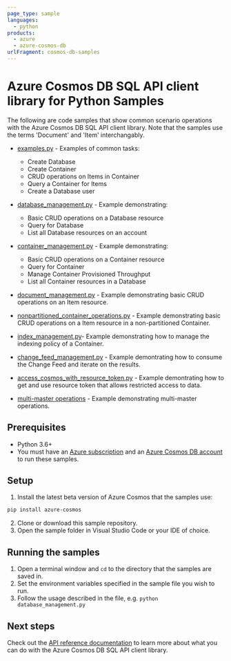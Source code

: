```yaml
---
page_type: sample
languages:
  - python
products:
  - azure
  - azure-cosmos-db
urlFragment: cosmos-db-samples
---
```


# Azure Cosmos DB SQL API client library for Python Samples

The following are code samples that show common scenario operations with the Azure Cosmos DB SQL API client library. Note that the samples use the terms 'Document' and 'Item' interchangably.

* [examples.py](https://github.com/Azure/azure-sdk-for-python/tree/main/sdk/cosmos/azure-cosmos/samples/examples.py) - Examples of common tasks:
    * Create Database
    * Create Container
    * CRUD operations on Items in Container
    * Query a Container for Items
    * Create a Database user

* [database_management.py](https://github.com/Azure/azure-sdk-for-python/tree/main/sdk/cosmos/azure-cosmos/samples/database_management.py) - Example demonstrating:
    * Basic CRUD operations on a Database resource
    * Query for Database
    * List all Database resources on an account

* [container_management.py](https://github.com/Azure/azure-sdk-for-python/tree/main/sdk/cosmos/azure-cosmos/samples/container_management.py) - Example demonstrating:
    * Basic CRUD operations on a Container resource
    * Query for Container
    * Manage Container Provisioned Throughput
    * List all Container resources in a Database

* [document_management.py](https://github.com/Azure/azure-sdk-for-python/tree/main/sdk/cosmos/azure-cosmos/samples/document_management.py) - Example demonstrating basic CRUD operations on an Item resource.

* [nonpartitioned_container_operations.py](https://github.com/Azure/azure-sdk-for-python/tree/main/sdk/cosmos/azure-cosmos/samples/nonpartitioned_container_operations.py) - Example demonstrating basic CRUD operations on a Item resource in a non-partitioned Container.

* [index_management.py](https://github.com/Azure/azure-sdk-for-python/tree/main/sdk/cosmos/azure-cosmos/samples/index_management.py)- Example demonstrating how to manage the indexing policy of a Container.


* [change_feed_management.py](https://github.com/Azure/azure-sdk-for-python/tree/main/sdk/cosmos/azure-cosmos/samples/change_feed_management.py) - Example demontrating how to consume the Change Feed and iterate on the results.


* [access_cosmos_with_resource_token.py](https://github.com/Azure/azure-sdk-for-python/tree/main/sdk/cosmos/azure-cosmos/samples/access_cosmos_with_resource_token.py) - Example demontrating how to get and use resource token that allows restricted access to data.


* [multi-master operations](https://github.com/Azure/azure-sdk-for-python/tree/main/sdk/cosmos/azure-cosmos/samples/MultiMasterOperations) - Example demonstrating multi-master operations.

## Prerequisites
* Python 3.6+
* You must have an [Azure subscription](https://azure.microsoft.com/free/) and an
[Azure Cosmos DB account](https://docs.microsoft.com/azure/cosmos-db/create-sql-api-python#create-a-database-account) to run these samples.

## Setup

1. Install the latest beta version of Azure Cosmos that the samples use:

```bash
pip install azure-cosmos
```

2. Clone or download this sample repository.
3. Open the sample folder in Visual Studio Code or your IDE of choice.

## Running the samples

1. Open a terminal window and `cd` to the directory that the samples are saved in.
2. Set the environment variables specified in the sample file you wish to run.
3. Follow the usage described in the file, e.g. `python database_management.py`

## Next steps

Check out the [API reference documentation](https://aka.ms/azsdk-python-cosmos-ref) to learn more about
what you can do with the Azure Cosmos DB SQL API client library.
